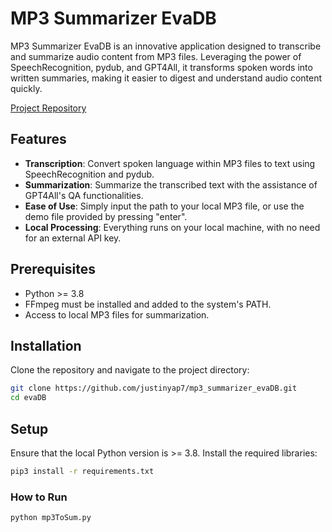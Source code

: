 
# MP3 Summarizer EvaDB

MP3 Summarizer EvaDB is an innovative application designed to transcribe and summarize audio content from MP3 files. Leveraging the power of SpeechRecognition, pydub, and GPT4All, it transforms spoken words into written summaries, making it easier to digest and understand audio content quickly.

[Project Repository](https://github.com/justinyap7/mp3_summarizer_evaDB)

## Features

- **Transcription**: Convert spoken language within MP3 files to text using SpeechRecognition and pydub.
- **Summarization**: Summarize the transcribed text with the assistance of GPT4All's QA functionalities.
- **Ease of Use**: Simply input the path to your local MP3 file, or use the demo file provided by pressing "enter".
- **Local Processing**: Everything runs on your local machine, with no need for an external API key.

## Prerequisites

- Python >= 3.8
- FFmpeg must be installed and added to the system's PATH.
- Access to local MP3 files for summarization.

## Installation

Clone the repository and navigate to the project directory:

```sh
git clone https://github.com/justinyap7/mp3_summarizer_evaDB.git
cd evaDB
```
## Setup
Ensure that the local Python version is >= 3.8. Install the required libraries:

```bat
pip3 install -r requirements.txt
```

### How to Run
```bash
python mp3ToSum.py
```
